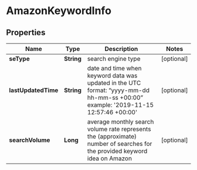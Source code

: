 

# AmazonKeywordInfo


## Properties

| Name | Type | Description | Notes |
|------------ | ------------- | ------------- | -------------|
|**seType** | **String** | search engine type |  [optional] |
|**lastUpdatedTime** | **String** | date and time when keyword data was updated in the UTC format: “yyyy-mm-dd hh-mm-ss +00:00” example:    &#39;2019-11-15 12:57:46 +00:00&#39; |  [optional] |
|**searchVolume** | **Long** | average monthly search volume rate represents the (approximate) number of searches for the provided keyword idea on Amazon |  [optional] |



